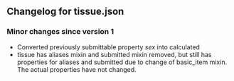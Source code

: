 ## Changelog for tissue.json

### Minor changes since version 1

* Converted previously submittable property *sex* into calculated
* tissue has aliases mixin and submitted mixin removed, but still has properties for aliases and submitted due to change of basic_item mixin.  The actual properties have not changed.